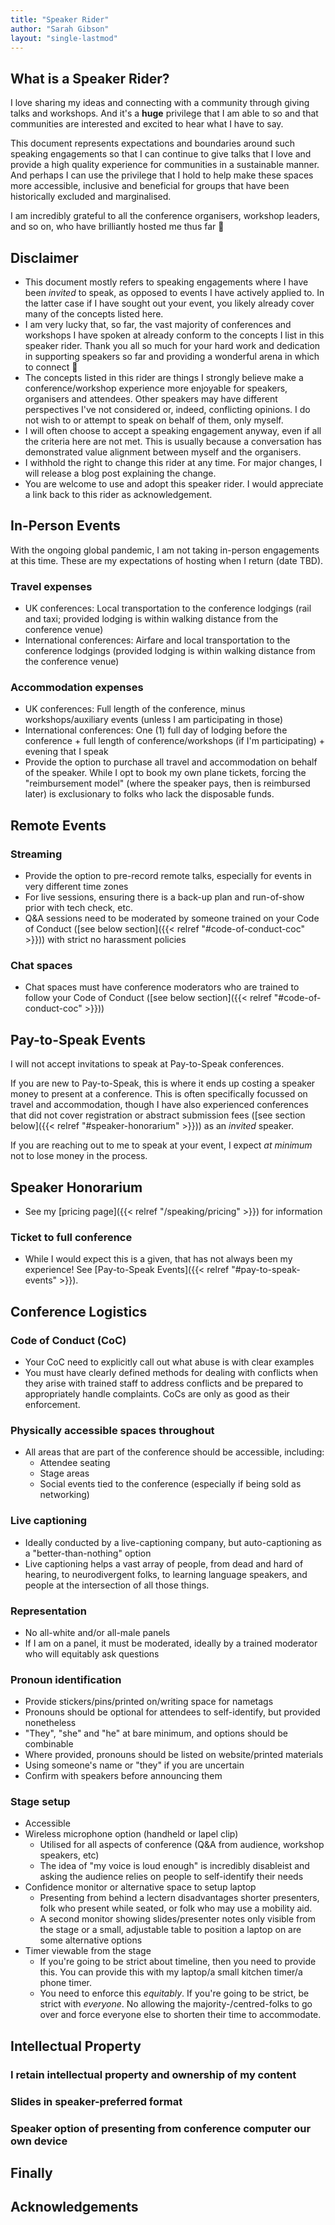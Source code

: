 ```yaml
---
title: "Speaker Rider"
author: "Sarah Gibson"
layout: "single-lastmod"
---
```


## What is a Speaker Rider?

I love sharing my ideas and connecting with a community through giving talks and workshops.
And it's a **huge** privilege that I am able to so and that communities are interested and excited to hear what I have to say.

This document represents expectations and boundaries around such speaking engagements so that I can continue to give talks that I love and provide a high quality experience for communities in a sustainable manner.
And perhaps I can use the privilege that I hold to help make these spaces more accessible, inclusive and beneficial for groups that have been historically excluded and marginalised.

I am incredibly grateful to all the conference organisers, workshop leaders, and so on, who have brilliantly hosted me thus far :pray:

## Disclaimer

- This document mostly refers to speaking engagements where I have been _invited_ to speak, as opposed to events I have actively applied to.
  In the latter case if I have sought out your event, you likely already cover many of the concepts listed here.
- I am very lucky that, so far, the vast majority of conferences and workshops I have spoken at already conform to the concepts I list in this speaker rider.
  Thank you all so much for your hard work and dedication in supporting speakers so far and providing a wonderful arena in which to connect :sparkling_heart:
- The concepts listed in this rider are things I strongly believe make a conference/workshop experience more enjoyable for speakers, organisers and attendees.
  Other speakers may have different perspectives I've not considered or, indeed, conflicting opinions.
  I do not wish to or attempt to speak on behalf of them, only myself.
- I will often choose to accept a speaking engagement anyway, even if all the criteria here are not met.
  This is usually because a conversation has demonstrated value alignment between myself and the organisers.
- I withhold the right to change this rider at any time.
  For major changes, I will release a blog post explaining the change.
- You are welcome to use and adopt this speaker rider.
  I would appreciate a link back to this rider as acknowledgement.

## In-Person Events

With the ongoing global pandemic, I am not taking in-person engagements at this time.
These are my expectations of hosting when I return (date TBD).

### Travel expenses

- UK conferences: Local transportation to the conference lodgings (rail and taxi; provided lodging is within walking distance from the conference venue)
- International conferences: Airfare and local transportation to the conference lodgings (provided lodging is within walking distance from the conference venue)

### Accommodation expenses

- UK conferences: Full length of the conference, minus workshops/auxiliary events (unless I am participating in those)
- International conferences: One (1) full day of lodging before the conference + full length of conference/workshops (if I'm participating) + evening that I speak
- Provide the option to purchase all travel and accommodation on behalf of the speaker.
  While I opt to book my own plane tickets, forcing the "reimbursement model" (where the speaker pays, then is reimbursed later) is exclusionary to folks who lack the disposable funds.

## Remote Events

### Streaming

- Provide the option to pre-record remote talks, especially for events in very different time zones
- For live sessions, ensuring there is a back-up plan and run-of-show prior with tech check, etc.
- Q&A sessions need to be moderated by someone trained on your Code of Conduct ([see below section]({{< relref "#code-of-conduct-coc" >}})) with strict no harassment policies

### Chat spaces

- Chat spaces must have conference moderators who are trained to follow your Code of Conduct ([see below section]({{< relref "#code-of-conduct-coc" >}}))

## Pay-to-Speak Events

I will not accept invitations to speak at Pay-to-Speak conferences.

If you are new to Pay-to-Speak, this is where it ends up costing a speaker money to present at a conference.
This is often specifically focussed on travel and accommodation, though I have also experienced conferences that did not cover registration or abstract submission fees ([see section below]({{< relref "#speaker-honorarium" >}})) as an _invited_ speaker.

If you are reaching out to me to speak at your event, I expect _at minimum_ not to lose money in the process.

## Speaker Honorarium

- See my [pricing page]({{< relref "/speaking/pricing" >}}) for information

### Ticket to full conference

- While I would expect this is a given, that has not always been my experience!
  See [Pay-to-Speak Events]({{< relref "#pay-to-speak-events" >}}).

## Conference Logistics

### Code of Conduct (CoC)

- Your CoC need to explicitly call out what abuse is with clear examples
- You must have clearly defined methods for dealing with conflicts when they arise with trained staff to address conflicts and be prepared to appropriately handle complaints.
  CoCs are only as good as their enforcement.

### Physically accessible spaces throughout

- All areas that are part of the conference should be accessible, including:
  - Attendee seating
  - Stage areas
  - Social events tied to the conference (especially if being sold as networking)

### Live captioning

- Ideally conducted by a live-captioning company, but auto-captioning as a "better-than-nothing" option
- Live captioning helps a vast array of people, from dead and hard of hearing, to neurodivergent folks, to learning language speakers, and people at the intersection of all those things.

### Representation

- No all-white and/or all-male panels
- If I am on a panel, it must be moderated, ideally by a trained moderator who will equitably ask questions

### Pronoun identification

- Provide stickers/pins/printed on/writing space for nametags
- Pronouns should be optional for attendees to self-identify, but provided nonetheless
- "They", "she" and "he" at bare minimum, and options should be combinable
- Where provided, pronouns should be listed on website/printed materials
- Using someone's name or "they" if you are uncertain
- Confirm with speakers before announcing them

### Stage setup

- Accessible
- Wireless microphone option (handheld or lapel clip)
  - Utilised for all aspects of conference (Q&A from audience, workshop speakers, etc)
  - The idea of "my voice is loud enough" is incredibly disableist and asking the audience relies on people to self-identify their needs
- Confidence monitor or alternative space to setup laptop
  - Presenting from behind a lectern disadvantages shorter presenters, folk who present while seated, or folk who may use a mobility aid.
  - A second monitor showing slides/presenter notes only visible from the stage or a small, adjustable table to position a laptop on are some alternative options
- Timer viewable from the stage
  - If you're going to be strict about timeline, then you need to provide this.
    You can provide this with my laptop/a small kitchen timer/a phone timer.
  - You need to enforce this _equitably_.
    If you're going to be strict, be strict with _everyone_.
    No allowing the majority-/centred-folks to go over and force everyone else to shorten their time to accommodate.

## Intellectual Property

### I retain intellectual property and ownership of my content

### Slides in speaker-preferred format

### Speaker option of presenting from conference computer our own device

## Finally

## Acknowledgements
